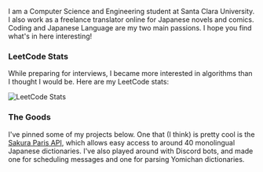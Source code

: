 I am a Computer Science and Engineering student at Santa Clara University.
I also work as a freelance translator online for Japanese novels and comics.
Coding and Japanese Language are my two main passions. 
I hope you find what's in here interesting!

### LeetCode Stats

While preparing for interviews, I became more interested in algorithms than I thought I would be. Here are my LeetCode stats:

![LeetCode Stats](https://leetcard.jacoblin.cool/mugichoco?theme=nord&font=Thasadith)

### The Goods
I've pinned some of my projects below. One that (I think) is pretty cool is the [Sakura Paris API](https://github.com/shur1m/sakuraParisPythonAPI), which allows easy access to around 40 monolingual Japanese dictionaries. I've also played around with Discord bots, and made one for scheduling messages and one for parsing Yomichan dictionaries.
